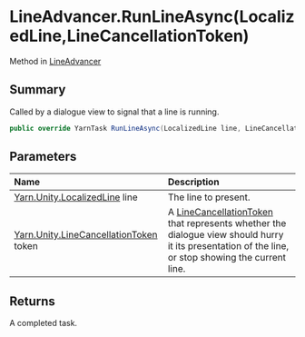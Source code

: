 # LineAdvancer.RunLineAsync(LocalizedLine,LineCancellationToken)

Method in [LineAdvancer](/docs/api/csharp/yarn.unity.lineadvancer.md)

## Summary


Called by a dialogue view to signal that a line is running.


```csharp
public override YarnTask RunLineAsync(LocalizedLine line, LineCancellationToken token)
```

## Parameters

|Name|Description|
|:---|:---|
|[Yarn.Unity.LocalizedLine](/docs/api/csharp/yarn.unity.localizedline.md) line|The line to present.|
|[Yarn.Unity.LineCancellationToken](/docs/api/csharp/yarn.unity.linecancellationtoken.md) token|A  [LineCancellationToken](yarn.unity.linecancellationtoken.md)  that represents whether the dialogue view should hurry it its presentation of the line, or stop showing the current line.|

## Returns

A completed task.

